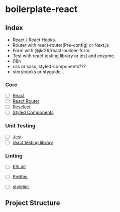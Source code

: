 # boilerplate-react

## Index
- React / React Hooks.
- Router with react-router(Pre-config) or Next.js
- Form with @jkr26/react-builder-form.
- Test with react testing library or jest and enzyme.
- i18n
- css or sass, styled-components???
- storybooks or styguide
...

### Core

- [ ] [React](https://facebook.github.io/react/)
- [ ] [React Router](https://github.com/ReactTraining/react-router)
- [ ] [Reselect](https://github.com/reactjs/reselect)
- [ ] [Styled Components](https://github.com/styled-components/styled-components)

### Unit Testing

- [ ] [Jest](http://facebook.github.io/jest/)
- [ ] [react testing library](https://github.com/kentcdodds/react-testing-library)

### Linting

- [ ] [ESLint](http://eslint.org/)
- [ ] [Prettier](https://prettier.io/)
- [ ] [stylelint](https://stylelint.io/)


## Project Structure
